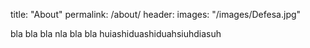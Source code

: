 
 title: "About"
 permalink: /about/
 header:
   images: "/images/Defesa.jpg"




  bla bla bla nla bla bla huiashiduashiduahsiuhdiasuh
